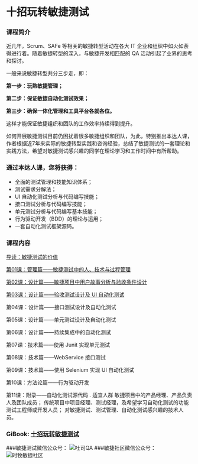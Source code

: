 # 十招玩转敏捷测试
### 课程简介
近几年，Scrum、SAFe 等相关的敏捷转型活动在各大 IT 企业和组织中如火如荼得进行着。随着敏捷转型的深入，与敏捷开发相匹配的 QA 活动引起了业界的思考和探讨。

一般来说敏捷转型共分三步走，即：

**第一步：玩熟敏捷管理；**

**第二步：保证敏捷自动化测试效果；**

**第三步：确保一体化管理和工具平台各就各位。**

这样才能保证敏捷组织和团队的工作效率持续得到提升。

如何开展敏捷测试目前仍困扰着很多敏捷组织和团队，为此，特别推出本达人课，作者根据近7年来实际的敏捷转型实践和咨询经验，总结了敏捷测试的一套理论和实践方法，希望对敏捷测试感兴趣的同学在理论学习和工作时间中有所帮助。

### 通过本达人课，您将获得：

- 全面的测试管理和技能知识体系；
- 测试需求分解法；
- UI 自动化测试分析与代码编写技能；
- 接口测试分析与代码编写技能；
- 单元测试分析与代码编写基本技能；
- 行为驱动开发（BDD）的理论与运用；
- 一套自动化测试框架源码。


### 课程内容
[导读：敏捷测试的价值](http://qatools.cn/details/HJlbPTTaz.html)

[第01课：管理篇——敏捷测试中的人、技术与过程管理](http://qatools.cn/details/H1B1WdC6z.html)

[第02课：设计篇——敏捷项目中用户故事分析与验收条件设计](http://qatools.cn/details/BJ35QMx0M.html)

[第03课：设计篇——验收测试设计及 UI 自动化测试](http://qatools.cn/details/HJmBxMLgX.html)

第04课：设计篇——接口测试设计及自动化测试

第05课：设计篇——单元测试设计及自动化测试

第06课：设计篇——持续集成中的自动化测试

第07课：技术篇——使用 Junit 实现单元测试

第08课：技术篇——WebService 接口测试

第09课：技术篇——使用 Selenium 实现 UI 自动化测试

第10课：方法论篇——行为驱动开发

第11课：附录——自动化测试源代码
.
适宜人群
敏捷项目中的产品经理、产品负责人及团队成员；
传统项目中项目经理、测试经理，及希望学习自动化测试的功能测试工程师或开发人员；
对敏捷测试、测试管理、自动化测试感兴趣的技术人员。




### GiBook: [十招玩转敏捷测试](http://gitbook.cn/gitchat/column/5aebe3ea4eb5f845a0773ddb#catalog)
###敏捷测试微信公众号：
![吐司QA](https://wx1.sinaimg.cn/large/d99b41d3ly1fr31yvz1qyj2076076mxm.jpg)
###敏捷社区微信公众号：
![时牧敏捷社区](http://qatools.cn/upload/images/ueditor/1004541505161007104.jpg)
